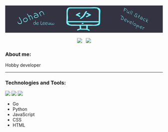 [![Header](https://raw.githubusercontent.com/jdl208/jdl208/master/frame.png "Header")](https://onlion.nu/)
<p align='center'>
<!-- <a href="https://twitter.com/_waylonwalker"><img height="30" src="https://github.com/WaylonWalker/WaylonWalker/blob/main/icon/twitter.png?raw=true"></a>&nbsp;&nbsp; -->
<a href="https://instagram.com/jdl208"><img height="30" src="https://github.com/WaylonWalker/WaylonWalker/blob/main/icon/instagram.jpg?raw=true"></a>&nbsp;&nbsp;
<a href="https://www.linkedin.com/in/johan-de-leeuw/"><img height="30" src="https://github.com/WaylonWalker/WaylonWalker/blob/main/icon/linkedin.png?raw=true"></a>
</p>

### About me:
Hobby developer

---

### Technologies and Tools:
![](https://img.shields.io/badge/Language:-Go-informational?style=flat&logo=<LOGO_NAME>&logoColor=white&color=2bbc8a)
![](https://img.shields.io/badge/Language:-Dart-informational?style=flat&logo=<LOGO_NAME>&logoColor=white&color=2bbc8a)
![](https://img.shields.io/badge/Language:-Python-informational?style=flat&logo=<LOGO_NAME>&logoColor=white&color=2bbc8a)
- Go
- Python
- JavaScript
- CSS
- HTML


